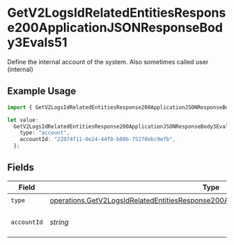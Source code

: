 # GetV2LogsIdRelatedEntitiesResponse200ApplicationJSONResponseBody3Evals51

Define the internal account of the system. Also sometimes called user (internal)

## Example Usage

```typescript
import { GetV2LogsIdRelatedEntitiesResponse200ApplicationJSONResponseBody3Evals51 } from "orq-poc-typescript-multi-env-version/models/operations";

let value:
  GetV2LogsIdRelatedEntitiesResponse200ApplicationJSONResponseBody3Evals51 = {
    type: "account",
    accountId: "22074f11-0e24-44f0-b80b-75270ebc9efb",
  };
```

## Fields

| Field                                                                                                                                                                                            | Type                                                                                                                                                                                             | Required                                                                                                                                                                                         | Description                                                                                                                                                                                      |
| ------------------------------------------------------------------------------------------------------------------------------------------------------------------------------------------------ | ------------------------------------------------------------------------------------------------------------------------------------------------------------------------------------------------ | ------------------------------------------------------------------------------------------------------------------------------------------------------------------------------------------------ | ------------------------------------------------------------------------------------------------------------------------------------------------------------------------------------------------ |
| `type`                                                                                                                                                                                           | [operations.GetV2LogsIdRelatedEntitiesResponse200ApplicationJSONResponseBody3Evals5Type](../../models/operations/getv2logsidrelatedentitiesresponse200applicationjsonresponsebody3evals5type.md) | :heavy_check_mark:                                                                                                                                                                               | N/A                                                                                                                                                                                              |
| `accountId`                                                                                                                                                                                      | *string*                                                                                                                                                                                         | :heavy_check_mark:                                                                                                                                                                               | The id of the resource                                                                                                                                                                           |